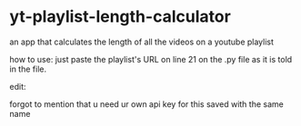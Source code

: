 # yt-playlist-length-calculator
an app that calculates the length of all the videos on a youtube playlist


how to use:
just paste the playlist's URL on line 21 on the .py file as it is told in the file.

edit:

forgot to mention that u need ur own api key for this saved with the same name
